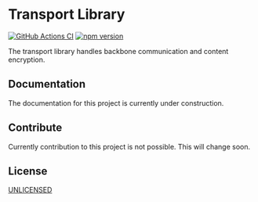 # Transport Library

[![GitHub Actions CI](https://github.com/nmshd/cns-transport/workflows/Publish/badge.svg)](https://github.com/nmshd/cns-transport/actions?query=workflow%3APublish)
[![npm version](https://badge.fury.io/js/@nmshd%2ftransport.svg)](https://www.npmjs.com/package/@nmshd/transport)

The transport library handles backbone communication and content encryption.

## Documentation

The documentation for this project is currently under construction.

## Contribute

Currently contribution to this project is not possible. This will change soon.

## License

[UNLICENSED](LICENSE)
